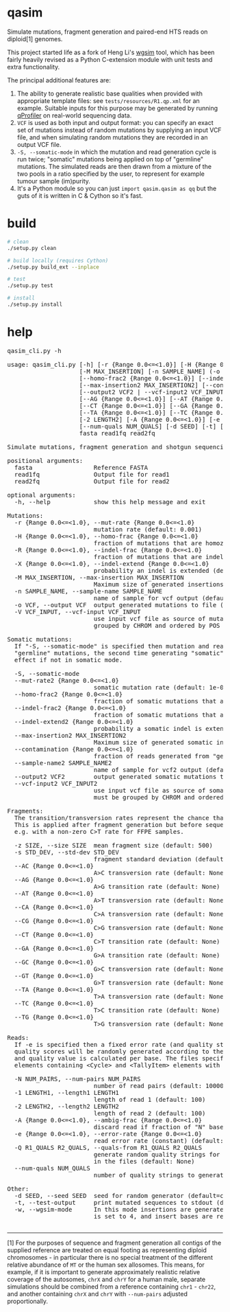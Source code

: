 # qasim
Simulate mutations, fragment generation and paired-end HTS reads on diploid[1] genomes.

This project started life as a fork of Heng Li's [wgsim](https://github.com/lh3/wgsim) tool, which has been fairly heavily revised as a Python C-extension module with unit tests and extra functionality.

The principal additional features are:
1. The ability to generate realistic base qualities when provided with appropriate template files: see `tests/resources/R1.qp.xml` for an example. Suitable inputs for this purpose may be generated by running [qProfiler](https://github.com/AdamaJava/adamajava/tree/master/qprofiler) on real-world sequencing data.
2. `VCF` is used as both input and output format: you can specify an exact set of mutations instead of random mutations by supplying an input VCF file, and when simulating random mutations they are recorded in an output VCF file.
3. `-S, --somatic-mode` in which the mutation and read generation cycle is run twice; "somatic" mutations being applied on top of "germline" mutations. The simulated reads are then drawn from a mixture of the two pools in a ratio specified by the user, to represent for example tumour sample (im)purity.
4. It's a Python module so you can just ```import qasim.qasim as qq``` but the guts of it is written in C & Cython so it's fast.


# build
```bash
# clean
./setup.py clean

# build locally (requires Cython)
./setup.py build_ext --inplace

# test
./setup.py test

# install
./setup.py install
```

# help

<pre>
qasim_cli.py -h

usage: qasim_cli.py [-h] [-r {Range 0.0<=<1.0}] [-H {Range 0.0<=<1.0}] [-R {Range 0.0<=<1.0}] [-X {Range 0.0<=<1.0}]
                    [-M MAX_INSERTION] [-n SAMPLE_NAME] (-o VCF | -V VCF_INPUT) [-S] [--mut-rate2 {Range 0.0<=<1.0}]
                    [--homo-frac2 {Range 0.0<=<1.0}] [--indel-frac2 {Range 0.0<=<1.0}] [--indel-extend2 {Range 0.0<=<1.0}]
                    [--max-insertion2 MAX_INSERTION2] [--contamination {Range 0.0<=<1.0}] [--sample-name2 SAMPLE_NAME2]
                    [--output2 VCF2 | --vcf-input2 VCF_INPUT2] [-z SIZE] [-s STD_DEV] [--AC {Range 0.0<=<1.0}]
                    [--AG {Range 0.0<=<1.0}] [--AT {Range 0.0<=<1.0}] [--CA {Range 0.0<=<1.0}] [--CG {Range 0.0<=<1.0}]
                    [--CT {Range 0.0<=<1.0}] [--GA {Range 0.0<=<1.0}] [--GC {Range 0.0<=<1.0}] [--GT {Range 0.0<=<1.0}]
                    [--TA {Range 0.0<=<1.0}] [--TC {Range 0.0<=<1.0}] [--TG {Range 0.0<=<1.0}] [-N NUM_PAIRS] [-1 LENGTH1]
                    [-2 LENGTH2] [-A {Range 0.0<=<1.0}] [-e {Range 0.0<=<1.0} | -Q R1_QUALS R2_QUALS]
                    [--num-quals NUM_QUALS] [-d SEED] [-t] [-w]
                    fasta read1fq read2fq

Simulate mutations, fragment generation and shotgun sequencing on genomes.

positional arguments:
  fasta                 Reference FASTA
  read1fq               Output file for read1
  read2fq               Output file for read2

optional arguments:
  -h, --help            show this help message and exit

Mutations:
  -r {Range 0.0<=<1.0}, --mut-rate {Range 0.0<=<1.0}
                        mutation rate (default: 0.001)
  -H {Range 0.0<=<1.0}, --homo-frac {Range 0.0<=<1.0}
                        fraction of mutations that are homozygous (default: 0.333333)
  -R {Range 0.0<=<1.0}, --indel-frac {Range 0.0<=<1.0}
                        fraction of mutations that are indels (default: 0.15)
  -X {Range 0.0<=<1.0}, --indel-extend {Range 0.0<=<1.0}
                        probability an indel is extended (default: 0.3)
  -M MAX_INSERTION, --max-insertion MAX_INSERTION
                        Maximum size of generated insertions (regardless of -X value) (default: 1000)
  -n SAMPLE_NAME, --sample-name SAMPLE_NAME
                        name of sample for vcf output (default: SAMPLE)
  -o VCF, --output VCF  output generated mutations to file (default: None)
  -V VCF_INPUT, --vcf-input VCF_INPUT
                        use input vcf file as source of mutations instead of randomly generating them. VCF records must be
                        grouped by CHROM and ordered by POS within each CHROM. (default: None)

Somatic mutations:
  If "-S, --somatic-mode" is specified then mutation and read generation will be run /twice/ - the first time generating
  "germline" mutations, the second time generating "somatic" mutations. Specifying the other options in this group has no
  effect if not in somatic mode.

  -S, --somatic-mode
  --mut-rate2 {Range 0.0<=<1.0}
                        somatic mutation rate (default: 1e-06)
  --homo-frac2 {Range 0.0<=<1.0}
                        fraction of somatic mutations that are homozygous (default: 0.333333)
  --indel-frac2 {Range 0.0<=<1.0}
                        fraction of somatic mutations that are indels (default: 0.15)
  --indel-extend2 {Range 0.0<=<1.0}
                        probability a somatic indel is extended (default: 0.3)
  --max-insertion2 MAX_INSERTION2
                        Maximum size of generated somatic insertions (regardless of -X value) (default: 1000)
  --contamination {Range 0.0<=<1.0}
                        fraction of reads generated from "germline" sequence (default: 0.0)
  --sample-name2 SAMPLE_NAME2
                        name of sample for vcf2 output (default: SOMATIC)
  --output2 VCF2        output generated somatic mutations to file (default: None)
  --vcf-input2 VCF_INPUT2
                        use input vcf file as source of somatic mutations instead of randomly generating them. VCF records
                        must be grouped by CHROM and ordered by POS within each CHROM. (default: None)

Fragments:
  The transition/transversion rates represent the chance that the given random base conversion occurs at any position.
  This is applied after fragment generation but before sequencing read error, and can be used to model sample degradation,
  e.g. with a non-zero C>T rate for FFPE samples.

  -z SIZE, --size SIZE  mean fragment size (default: 500)
  -s STD_DEV, --std-dev STD_DEV
                        fragment standard deviation (default: 50)
  --AC {Range 0.0<=<1.0}
                        A>C transversion rate (default: None)
  --AG {Range 0.0<=<1.0}
                        A>G transition rate (default: None)
  --AT {Range 0.0<=<1.0}
                        A>T transversion rate (default: None)
  --CA {Range 0.0<=<1.0}
                        C>A transversion rate (default: None)
  --CG {Range 0.0<=<1.0}
                        C>G transversion rate (default: None)
  --CT {Range 0.0<=<1.0}
                        C>T transition rate (default: None)
  --GA {Range 0.0<=<1.0}
                        G>A transition rate (default: None)
  --GC {Range 0.0<=<1.0}
                        G>C transversion rate (default: None)
  --GT {Range 0.0<=<1.0}
                        G>T transversion rate (default: None)
  --TA {Range 0.0<=<1.0}
                        T>A transversion rate (default: None)
  --TC {Range 0.0<=<1.0}
                        T>C transition rate (default: None)
  --TG {Range 0.0<=<1.0}
                        T>G transversion rate (default: None)

Reads:
  If -e is specified then a fixed error rate (and quality string) is used along the entire read. If -Q is specified then
  quality scores will be randomly generated according to the distributions specified in the two files, and the error rate
  and quality value is calculated per base. The files specified by -Q should be qprofiler-like XML documents with &lt;QUAL&gt;
  elements containing &lt;Cycle&gt; and &lt;TallyItem&gt; elements with "count" and "value" attributes.

  -N NUM_PAIRS, --num-pairs NUM_PAIRS
                        number of read pairs (default: 1000000)
  -1 LENGTH1, --length1 LENGTH1
                        length of read 1 (default: 100)
  -2 LENGTH2, --length2 LENGTH2
                        length of read 2 (default: 100)
  -A {Range 0.0<=<1.0}, --ambig-frac {Range 0.0<=<1.0}
                        discard read if fraction of "N" bases exceeds this (default: 1.0)
  -e {Range 0.0<=<1.0}, --error-rate {Range 0.0<=<1.0}
                        read error rate (constant) (default: 0.002)
  -Q R1_QUALS R2_QUALS, --quals-from R1_QUALS R2_QUALS
                        generate random quality strings for read 1 and read 2 respectively from the distributions specified
                        in the files (default: None)
  --num-quals NUM_QUALS
                        number of quality strings to generate from distribution files (default: 10000)

Other:
  -d SEED, --seed SEED  seed for random generator (default=current time)
  -t, --test-output     print mutated sequences to stdout (default: False)
  -w, --wgsim-mode      In this mode insertions are generated using the same logic as original wgsim.c - i.e. max_insertion
                        is set to 4, and insert bases are reversed with respect to generation order. (default: False)

</pre>

***

[1] For the purposes of sequence and fragment generation all contigs of the supplied reference are treated on equal footing
    as representing   diploid chromosomes - in particular there is no special treatment of the different relative abundance of `MT` or the human sex allosomes. This means, for example, if it is important to generate approximately realistic relative coverage of the autosomes, `chrX` and `chrY` for a human male, separate simulations should be combined from a reference containing `chr1` - `chr22`, and another containing `chrX` and `chrY` with `--num-pairs` adjusted proportionally.
